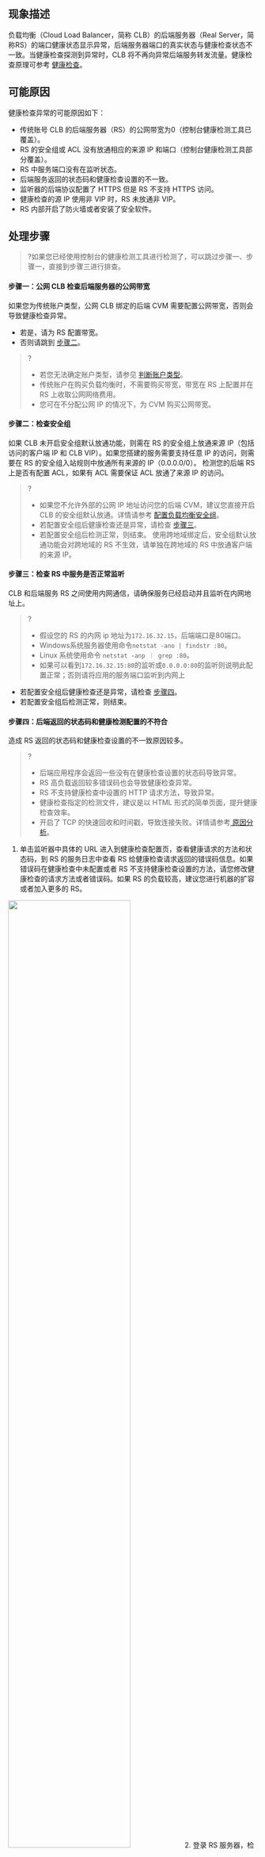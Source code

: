 ## 现象描述
负载均衡（Cloud Load Balancer，简称 CLB）的后端服务器（Real Server，简称RS）的端口健康状态显示异常，后端服务器端口的真实状态与健康检查状态不一致。当健康检查探测到异常时，CLB 将不再向异常后端服务转发流量。健康检查原理可参考 [健康检查](https://cloud.tencent.com/document/product/214/6097)。


## 可能原因
健康检查异常的可能原因如下：
- 传统账号 CLB 的后端服务器（RS）的公网带宽为0（控制台健康检测工具已覆盖）。
- RS 的安全组或 ACL 没有放通相应的来源 IP 和端口（控制台健康检测工具部分覆盖）。
- RS 中服务端口没有在监听状态。
- 后端服务返回的状态码和健康检查设置的不一致。
- 监听器的后端协议配置了 HTTPS 但是 RS 不支持 HTTPS 访问。
- 健康检查的源 IP 使用非 VIP 时，RS 未放通非 VIP。
- RS 内部开启了防火墙或者安装了安全软件。


## 处理步骤
>?如果您已经使用控制台的健康检测工具进行检测了，可以跳过步骤一、步骤一，直接到步骤三进行排查。
>
#### 步骤一：公网 CLB 检查后端服务器的公网带宽
如果您为传统账户类型，公网 CLB 绑定的后端 CVM 需要配置公网带宽，否则会导致健康检查异常。
- 若是，请为 RS 配置带宽。
- 否则请跳到 [步骤二](#step2)。
>?
>- 若您无法确定账户类型，请参见 [判断账户类型](https://cloud.tencent.com/document/product/1199/49090#judge)。
>- 传统账户在购买负载均衡时，不需要购买带宽，带宽在 RS 上配置并在 RS 上收取公网网络费用。
>- 您可在不分配公网 IP 的情况下，为 CVM 购买公网带宽。
>

#### 步骤二：检查安全组[](id:step2)
如果 CLB 未开启安全组默认放通功能，则需在 RS 的安全组上放通来源 IP（包括访问的客户端 IP 和 CLB VIP）。如果您搭建的服务需要支持任意 IP 的访问，则需要在 RS 的安全组入站规则中放通所有来源的 IP（0.0.0.0/0）。
检测您的后端 RS 上是否有配置 ACL，如果有 ACL 需要保证 ACL 放通了来源 IP 的访问。
>?
>- 如果您不允许外部的公网 IP 地址访问您的后端 CVM，建议您直接开启 CLB 的安全组默认放通。详情请参考 [配置负载均衡安全组](https://cloud.tencent.com/document/product/214/14733)。
>- 若配置安全组后健康检查还是异常，请检查 [步骤三](#step3)。
>- 若配置安全组后检测正常，则结束。
>使用跨地域绑定后，安全组默认放通功能会对跨地域的 RS 不生效，请单独在跨地域的 RS 中放通客户端的来源 IP。

#### 步骤三：检查 RS 中服务是否正常监听[](id:step3)
CLB 和后端服务 RS 之间使用内网通信，请确保服务已经启动并且监听在内网地址上。
>?
>- 假设您的 RS 的内网 ip 地址为`172.16.32.15`，后端端口是80端口。
>- Windows系统服务器使用命令`netstat -ano | findstr :80`。
>- Linux 系统使用命令 `netstat -anp ｜ grep :80`。
>- 如果可以看到`172.16.32.15:80`的监听或`0.0.0.0:80`的监听则说明此配置正常；否则请将应用的服务端口监听到内网上
- 若配置安全组后健康检查还是异常，请检查 [步骤四](#step4)。
- 若配置安全组后检测正常，则结束。


#### 步骤四：后端返回的状态码和健康检测配置的不符合[](id:step4)
造成 RS 返回的状态码和健康检查设置的不一致原因较多。
>?
>- 后端应用程序会返回一些没有在健康检查设置的状态码导致异常。
>- RS 高负载返回较多错误码也会导致健康检查异常。
>- RS 不支持健康检查中设置的 HTTP 请求方法，导致异常。
>- 健康检查指定的检测文件，建议是以 HTML 形式的简单页面，提升健康检查效率。
>- 开启了 TCP 的快速回收和时间戳，导致连接失败。详情请参考[ 原因分析](https://cloud.tencent.com/document/product/214/10328#.E5.8E.9F.E5.9B.A0.E5.88.86.E6.9E.90)。
>
1. 单击监听器中具体的 URL 进入到健康检查配置页，查看健康请求的方法和状态码，到 RS 的服务日志中查看 RS 给健康检查请求返回的错误码信息。如果错误码在健康检查中未配置或者 RS 不支持健康检查设置的方法，请您修改健康检查的请求方法或者错误码。如果 RS 的负载较高，建议您进行机器的扩容或者加入更多的 RS。
<img src="https://elaine-test-1254105469.cos.ap-guangzhou.myqcloud.com/%E5%81%A5%E5%BA%B7%E6%A3%80%E6%9F%A5%E8%AE%BE%E7%BD%AE" width="70%" /> 
2. 登录 RS 服务器，检测是否已经开启了 TCP 快速回收和时间戳。如果开启了，建议关闭。
登录 RS 执行以下命令，查看值是否为 1。
```
cat /proc/sys/net/ipv4/tcp_tw_recycle
cat /proc/sys/net/ipv4/tcp_timestamps
```
如果以上命令的输出值为 1，请执行以下命令进行关闭，观察是否因为快速回收和时间戳导致。
```
sysctl -w net.ipv4.tcp_tw_recycle=0
sysctl -w net.ipv4.tcp_timestamps=0
```

#### 步骤五：监听器的后端协议设置了 HTTPS 但 RS 不支持 HTTPS 访问（仅限 HTTPS 监听器）
后端协议填写 HTTPS 时，需要 RS 上的服务部署证书，支持全链路协议加密，否则会导致健康检查异常。您可以在同子网的别的机器上尝试使用 https 访问 RS 的后端端口。如果配置了 HTTPS 为后端协议，但是 RS 上未配置证书，建议在 RS 上配置证书或者参考上图将后端协议修改为 HTTP。
<img src="https://elaine-test-1254105469.cos.ap-guangzhou.myqcloud.com/%E8%B4%9F%E8%BD%BD%E5%9D%87%E8%A1%A1%E5%81%A5%E5%BA%B7%E6%A3%80%E6%9F%A5%E5%9B%BE" width="80%"  />

#### 步骤六：健康检查源 IP 使用了非 VIP[](id:step6)
此功能使用`100.64.0.0/10`网断中的地址探测后端 RS，如果使用了此功能，需要在后端 RS 的安全组入站规则中放通`100.64.0.0/10`网段。详情请参见 [健康检查源 IP 支持非 VIP](https://cloud.tencent.com/document/product/214/65860)。


#### 步骤七：RS 内部开启了防火墙或者安装了安全软件导致健康检查异常
RS 上开启防火墙或安装其他安全类防护软件，会将负载均衡系统的本地 IP 地址屏蔽，从而导致负载均衡系统无法跟后端服务器进行通信。
1. 检查服务器内网防火墙是否放行来源 IP 和80端口，可以暂时关闭防火墙进行测试。如果是使用了 [步骤六](#step6) 的功能，需要放通`100.64.0.0/10`和80端口。
    - Windows 系统可以在运行输入`firewall.cpl`命令关闭。
    - Linux 系统可以输入`/etc/init.d/iptables stop`命令关闭（CenOS 7.x 系统请运行**systemctl stop firewalld**命令）。


